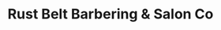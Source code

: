---
title: "Rust Belt Barbering & Salon Co"
url: /buffalo/rust-belt-barbering-und-salon-co/
shop: Friseur
---